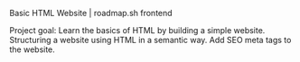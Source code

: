 Basic HTML Website | roadmap.sh frontend

Project goal: 
Learn the basics of HTML by building a simple website.
Structuring a website using HTML in a semantic way.
Add SEO meta tags to the website.